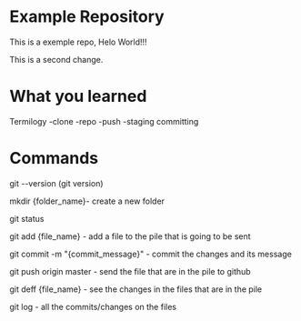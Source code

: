 # Example Repository
This is a exemple repo, Helo World!!!


This is a second change.

# What you learned
Termilogy 
-clone
-repo
-push
-staging committing

# Commands
git --version (git version)

mkdir {folder_name}- create a new folder

git status

git add {file_name} - add a file to the pile that is going to be sent

git commit -m "{commit_message}" - commit the changes and its message

git push origin master - send the file that are in the pile to github

git deff {file_name} - see the changes in the files that are in the pile

git log - all the commits/changes on the files

